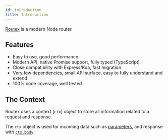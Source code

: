 ```yaml
---
id: introduction
title: Introduction
---
```


[Routex](https://www.npmjs.com/package/routex) is a modern Node router.

## Features

- Easy to use, good performance
- Modern API, native Promise support, fully typed (TypeScript)
- Close compatibility with Express/Koa, fast migration
- Very few dependencies, small API surface, easy to fully understand and extend
- 100% code coverage, well tested

## The Context

Routex uses a context (`ctx`) object to store all information related to a request and response.

The `ctx` object is used for incoming data such as [parameters](parameters.md), and response with [`ctx.body`](body.md).
